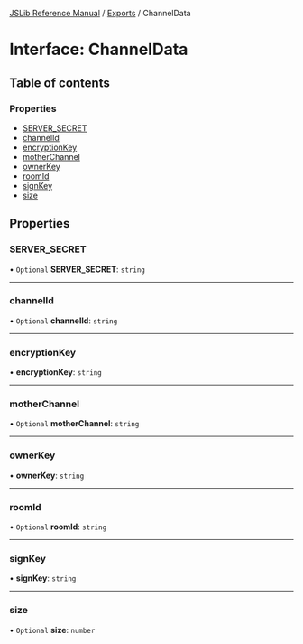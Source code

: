 [JSLib Reference Manual](../jslib2.md) / [Exports](../modules.md) / ChannelData

# Interface: ChannelData

## Table of contents

### Properties

- [SERVER\_SECRET](ChannelData.md#server_secret)
- [channelId](ChannelData.md#channelid)
- [encryptionKey](ChannelData.md#encryptionkey)
- [motherChannel](ChannelData.md#motherchannel)
- [ownerKey](ChannelData.md#ownerkey)
- [roomId](ChannelData.md#roomid)
- [signKey](ChannelData.md#signkey)
- [size](ChannelData.md#size)

## Properties

### <a id="server_secret" name="server_secret"></a> SERVER\_SECRET

• `Optional` **SERVER\_SECRET**: `string`

___

### <a id="channelid" name="channelid"></a> channelId

• `Optional` **channelId**: `string`

___

### <a id="encryptionkey" name="encryptionkey"></a> encryptionKey

• **encryptionKey**: `string`

___

### <a id="motherchannel" name="motherchannel"></a> motherChannel

• `Optional` **motherChannel**: `string`

___

### <a id="ownerkey" name="ownerkey"></a> ownerKey

• **ownerKey**: `string`

___

### <a id="roomid" name="roomid"></a> roomId

• `Optional` **roomId**: `string`

___

### <a id="signkey" name="signkey"></a> signKey

• **signKey**: `string`

___

### <a id="size" name="size"></a> size

• `Optional` **size**: `number`
